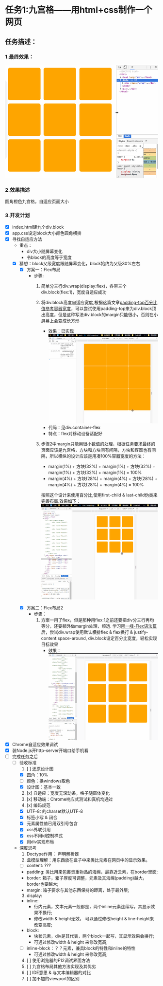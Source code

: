 # 任务1:九宫格——用html+css制作一个网页

## 任务描述：

### 1.最终效果：

![效果](pic_effect/task1.gif)

### 2.效果描述

圆角橙色九宫格，自适应页面大小

### 3.开发计划

- [x] index.html建九个div.block
- [x] app.css设定block大小颜色圆角横排
- [x] 寻找自适应方法
  - 重点：
    - div大小随屏幕变化
    - 令block的高度等于宽度
  - [x] 猜想：block父级宽度跟随屏幕变化，block始终为父级30%左右
    - [x] 方案一：Flex布局
      - 步骤:
        1. 简单分三行div.wrap(display:flex)，各带三个div.block(flex:1)，宽度自适应成功
        2. 将div.block高度自适应宽度,根据这篇文章[padding-top百分比值参考容器宽度](http://www.cnblogs.com/linguoguo/p/4942034.html)，可以尝试使用padding-top来为div.block顶出高度，但是这种写法div.block的margin只能很小，否则在小屏幕上会变成长方形
            - 效果：已实现
            ![九宫格-flex布局](pic_effect/九宫格-flex.gif)
            - 代码：见div.container-flex
            - 特点：flex对移动设备适配好
        3. 步骤2中margin只能用很小数值的处理，根据任务要求最终的页面应该是九宫格，方块和方块间有间隔，方块和容器也有间隔，所以横纵的设计应该是用凑100%容器宽度的方法：
            - margin(1%) + 方块(32%) + margin(1%) + 方块(32%) + margin(1%) + 方块(32%) + margin(1%) = 100%
            - margin(4%) + 方块(28%) + margin(4%) + 方块(28%) + margin(4%) + 方块(28%) + margin(4%) = 100%

            按照这个设计来使用百分比,使用first-child & last-child伪类来完善布局.效果如下：
            ![九宫格-flex布局优化](pic_effect/九宫格-flex(优化).gif)
    - [x] 方案二：Flex布局2
      - 步骤：
        1. 方案一用了flex，但是那种用flex:1之前还要把div分三行再均等分，还要额外做margin处理，烦透. 学习[阮一峰-Flex语法篇](http://www.ruanyifeng.com/blog/2015/07/flex-grammar.html)后，尝试div.wrap使用默认横排flex & flex换行 & justify-content:space-around, div.block设定百分比宽度，轻松实现目标效果
            - 效果：
            ![九宫格-flex布局2](pic_effect/九宫格-flex2.gif)
- [x] Chrome自适应效果调试
- [x] 装Node.js开http-server开端口给手机看
- [ ] 完成任务之后
  - [ ] 验收标准
    1. [ ] 还原设计图
      - [x] 圆角：10%
      - [ ] 颜色：换windows取色
      - [x] 设计图：基本一致
    2. [x] 自适应：宽度无滚动条，格子随窗体变化
    3. [x] 移动端：Chrome响应式测试和真机均通过
    4. [x] 编码规范
      - [x] UTF-8: <meta>的charset默认UTF-8
      - [x] 标签小写 & 闭合
      - [x] 元素属性值已用双引号包含
      - [x] css外联引用
      - [x] css不用id控制样式
      - [x] 用div实现布局
  - 深度思考
    1. Doctype作用： 声明解析器
    2. 盒模型理解：用东西放在盒子中来类比元素在网页中的显示效果。
      - [ ] content: ???
      - padding: 类比用来包裹贵重物品的海绵，最靠近云素，在border里面;
      - border: 箱子，箱子厚度可调整，元素及其海绵(padding)越大，border也要越大;
      - margin: 箱子要求与其他东西保持的距离，处于最外层;
    3. display:
      - inline: 
        - 行内元素，文本元素一般都是，两个inline元素连续写，其显示效果不换行;
        - 修改width & height无效， 可以通过修改height & line-height来改变高度;
      - block: 
        - 块状元素，div是其代表，两个block一起写，其显示效果会换行;
        - 可通过修改width & height 来修改宽高;
      - [ ] inline-block：？？元素，兼具block的特性和inline的特性
        - 可通过修改width & height 来修改宽高;
    4. [ ] 使用浏览器的F12调试界面方法
    5. [ ] 九宫格布局其他方法实现及其优劣
    6. [ ] IDE意思 & 与文本编辑器的对比
    7. [ ] 加不加<meta>的viewport的区别
    